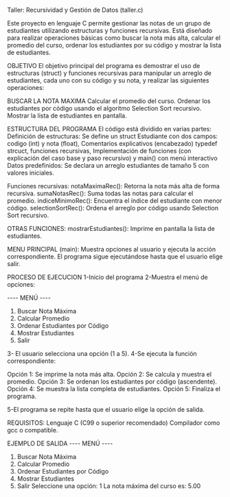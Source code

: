 Taller: Recursividad y Gestión de Datos (taller.c)

Este proyecto en lenguaje C permite gestionar las notas de un grupo de estudiantes utilizando estructuras y funciones recursivas. Está diseñado para realizar operaciones básicas como buscar la nota más alta, calcular el promedio del curso, ordenar los estudiantes por su código y mostrar la lista de estudiantes.

OBJETIVO
El objetivo principal del programa es demostrar el uso de estructuras (struct) y funciones recursivas para manipular un arreglo de estudiantes, cada uno con su código y su nota, y realizar las siguientes operaciones:

BUSCAR LA NOTA MAXIMA
Calcular el promedio del curso.
Ordenar los estudiantes por código usando el algoritmo Selection Sort recursivo.
Mostrar la lista de estudiantes en pantalla.

ESTRUCTURA DEL PROGRAMA 
El código está dividido en varias partes:
Definición de estructuras: Se define un struct Estudiante con dos campos: codigo (int) y nota (float), Comentarios explicativos (encabezado)
typedef strcuct, funciones recursivas, Implementación de funciones (con explicación del caso base y paso recursivo) y main() con menú interactivo
Datos predefinidos: Se declara un arreglo estudiantes de tamaño 5 con valores iniciales.

Funciones recursivas:
notaMaximaRec(): Retorna la nota más alta de forma recursiva.
sumaNotasRec(): Suma todas las notas para calcular el promedio.
indiceMinimoRec(): Encuentra el índice del estudiante con menor código.
selectionSortRec(): Ordena el arreglo por código usando Selection Sort recursivo.

OTRAS FUNCIONES:
mostrarEstudiantes(): Imprime en pantalla la lista de estudiantes.

MENU PRINCIPAL (main):
Muestra opciones al usuario y ejecuta la acción correspondiente.
El programa sigue ejecutándose hasta que el usuario elige salir.

PROCESO DE EJECUCION
1-Inicio del programa
2-Muestra el menú de opciones:

---- MENÚ ----
1. Buscar Nota Máxima
2. Calcular Promedio
3. Ordenar Estudiantes por Código
4. Mostrar Estudiantes
5. Salir


3- El usuario selecciona una opción (1 a 5).
4-Se ejecuta la función correspondiente:

Opción 1: Se imprime la nota más alta.
Opción 2: Se calcula y muestra el promedio.
Opción 3: Se ordenan los estudiantes por código (ascendente).
Opción 4: Se muestra la lista completa de estudiantes.
Opción 5: Finaliza el programa.

5-El programa se repite hasta que el usuario elige la opción de salida.

 REQUISITOS:
Lenguaje C (C99 o superior recomendado)
Compilador como gcc o compatible.

EJEMPLO DE SALIDA
---- MENÚ ----
1. Buscar Nota Máxima
2. Calcular Promedio
3. Ordenar Estudiantes por Código
4. Mostrar Estudiantes
5. Salir
Seleccione una opción: 1
La nota máxima del curso es: 5.00
